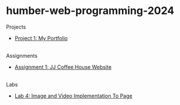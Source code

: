 # humber-web-programming-2024

Projects
<ul>
    <li><a href='https://xentzenith.github.io/humber-web-programming-2024/Project/1/'>Project 1: My Portfolio</a></li>
    <br>
</ul>

Assignments
<ul>
    <li><a href='https://xentzenith.github.io/humber-web-programming-2024/Assignments/1/'>Assignment 1: JJ Coffee House Website</a></li>
    <br>
</ul>

Labs
<ul>
    <li><a href='https://xentzenith.github.io/humber-web-programming-2024/Labs/4/'>Lab 4: Image and Video Implementation To Page</a></li>
    <br>
</ul>